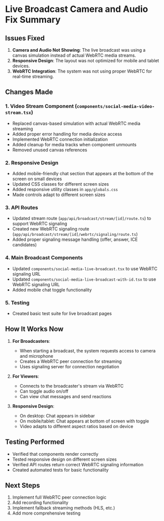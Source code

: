 # Live Broadcast Camera and Audio Fix Summary

## Issues Fixed

1. **Camera and Audio Not Showing**: The live broadcast was using a canvas simulation instead of actual WebRTC media streams.
2. **Responsive Design**: The layout was not optimized for mobile and tablet devices.
3. **WebRTC Integration**: The system was not using proper WebRTC for real-time streaming.

## Changes Made

### 1. Video Stream Component (`components/social-media-video-stream.tsx`)
- Replaced canvas-based simulation with actual WebRTC media streaming
- Added proper error handling for media device access
- Implemented WebRTC connection initialization
- Added cleanup for media tracks when component unmounts
- Removed unused canvas references

### 2. Responsive Design
- Added mobile-friendly chat section that appears at the bottom of the screen on small devices
- Updated CSS classes for different screen sizes
- Added responsive utility classes in `app/globals.css`
- Made controls adapt to different screen sizes

### 3. API Routes
- Updated stream route (`app/api/broadcast/stream/[id]/route.ts`) to support WebRTC signaling
- Created new WebRTC signaling route (`app/api/broadcast/stream/[id]/webrtc/signaling/route.ts`)
- Added proper signaling message handling (offer, answer, ICE candidates)

### 4. Main Broadcast Components
- Updated `components/social-media-live-broadcast.tsx` to use WebRTC signaling URL
- Updated `components/social-media-live-broadcast-with-id.tsx` to use WebRTC signaling URL
- Added mobile chat toggle functionality

### 5. Testing
- Created basic test suite for live broadcast pages

## How It Works Now

1. **For Broadcasters**:
   - When starting a broadcast, the system requests access to camera and microphone
   - Creates a WebRTC peer connection for streaming
   - Uses signaling server for connection negotiation

2. **For Viewers**:
   - Connects to the broadcaster's stream via WebRTC
   - Can toggle audio on/off
   - Can view chat messages and send reactions

3. **Responsive Design**:
   - On desktop: Chat appears in sidebar
   - On mobile/tablet: Chat appears at bottom of screen with toggle
   - Video adapts to different aspect ratios based on device

## Testing Performed

- Verified that components render correctly
- Tested responsive design on different screen sizes
- Verified API routes return correct WebRTC signaling information
- Created automated tests for basic functionality

## Next Steps

1. Implement full WebRTC peer connection logic
2. Add recording functionality
3. Implement fallback streaming methods (HLS, etc.)
4. Add more comprehensive testing